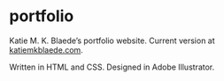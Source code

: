 # portfolio

Katie M. K. Blaede&rsquo;s portfolio website. Current version at [katiemkblaede.com](http://katiemkblaede.com).

Written in HTML and CSS. Designed in Adobe Illustrator.
